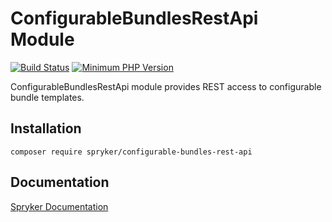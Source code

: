 # ConfigurableBundlesRestApi Module
[![Build Status](https://travis-ci.org/spryker/configurable-bundles-rest-api.svg)](https://travis-ci.org/spryker/configurable-bundles-rest-api)
[![Minimum PHP Version](https://img.shields.io/badge/php-%3E%3D%207.2-8892BF.svg)](https://php.net/)

ConfigurableBundlesRestApi module provides REST access to configurable bundle templates.

## Installation

```
composer require spryker/configurable-bundles-rest-api
```

## Documentation

[Spryker Documentation](https://academy.spryker.com/developing_with_spryker/module_guide/modules.html)
